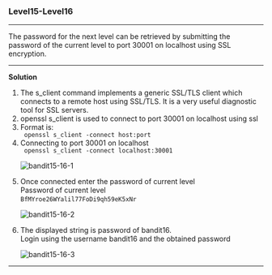 ### Level15-Level16

<hr/>
The password for the next level can be retrieved by submitting the password of the current level to port 30001 on localhost using SSL encryption.
<hr/>

<b>Solution</b><br/>

<p>
<ol>
<li>The s_client command implements a generic SSL/TLS client which connects to a remote host using SSL/TLS. 
It is a very useful diagnostic tool for SSL servers.</li>
<li>openssl s_client is used to connect to port 30001 on localhost using ssl</li>
<li>Format is:</li>
<code> openssl s_client -connect host:port </code>
<li>Connecting to port 30001 on localhost </li>
<code> openssl s_client -connect localhost:30001 </code>

![bandit15-16-1](https://user-images.githubusercontent.com/88927842/181913739-7ff4bb43-c294-447b-b361-a6f13efae1b0.png)

<li>Once connected enter the password of current level<br/>
Password of current level<br/>
<code>BfMYroe26WYalil77FoDi9qh59eK5xNr</code>
</li>

![bandit15-16-2](https://user-images.githubusercontent.com/88927842/181913741-a9c8a92d-428f-46ab-92b2-26526eb64b8a.png)

<li> The displayed string is password of bandit16.<br/>
Login using the username bandit16 and the obtained password</li>

![bandit15-16-3](https://user-images.githubusercontent.com/88927842/181913744-bca2f3ab-1cb6-4b79-ba10-63db03680a5a.png)

</ol>
</p>
<hr/>
